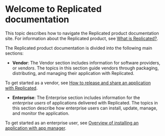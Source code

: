 # Welcome to Replicated documentation

This topic describes how to navigate the Replicated product documentation site.
For information about the Replicated product, see [What is Replicated?](intro-replicated).

The Replicated product documentation is divided into the following main sections:

 * **Vendor**: The Vendor section includes information for software providers, or
 _vendors_. The topics in this section guide vendors through packaging,
 distributing, and managing their application with Replicated.

 To get started as a
 vendor, see [How to release and share an application with Replicated](vendor/getting-started-how-to-use-replicated).
 * **Enterprise**: The Enterprise section includes information for the _enterprise users_
 of applications delivered with Replicated. The topics in this section describe
 how enterprise users can install, update, manage, and monitor the application.

 To get started as an enterprise user, see [Overview of installing an application with app manager](enterprise/installing-overview).
